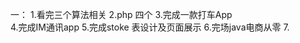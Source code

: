 一：
    1.看完三个算法相关
    2.php 四个
    3.完成一款打车App\
    4.完成IM通讯app
    5.完成stoke 表设计及页面展示
    6.完场java电商从零
    7.